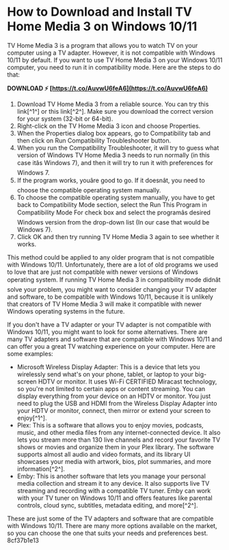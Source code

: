 
 
# How to Download and Install TV Home Media 3 on Windows 10/11
 
TV Home Media 3 is a program that allows you to watch TV on your computer using a TV adapter. However, it is not compatible with Windows 10/11 by default. If you want to use TV Home Media 3 on your Windows 10/11 computer, you need to run it in compatibility mode. Here are the steps to do that:
 
**DOWNLOAD ⚡ [https://t.co/AuvwU6feA6](https://t.co/AuvwU6feA6)**


 
1. Download TV Home Media 3 from a reliable source. You can try this link[^1^] or this link[^2^]. Make sure you download the correct version for your system (32-bit or 64-bit).
2. Right-click on the TV Home Media 3 icon and choose Properties.
3. When the Properties dialog box appears, go to Compatibility tab and then click on Run Compatibility Troubleshooter button.
4. When you run the Compatibility Troubleshooter, it will try to guess what version of Windows TV Home Media 3 needs to run normally (in this case itâs Windows 7), and then it will try to run it with preferences for Windows 7.
5. If the program works, youâre good to go. If it doesnât, you need to choose the compatible operating system manually.
6. To choose the compatible operating system manually, you have to get back to Compatibility Mode section, select the Run This Program in Compatibility Mode For check box and select the programâs desired Windows version from the drop-down list (In our case that would be Windows 7).
7. Click OK and then try running TV Home Media 3 again to see whether it works.

This method could be applied to any older program that is not compatible with Windows 10/11. Unfortunately, there are a lot of old programs we used to love that are just not compatible with newer versions of Windows operating system. If running TV Home Media 3 in compatibility mode didnât solve your problem, you might want to consider changing your TV adapter and software, to be compatible with Windows 10/11, because it is unlikely that creators of TV Home Media 3 will make it compatible with newer Windows operating systems in the future.
  
If you don't have a TV adapter or your TV adapter is not compatible with Windows 10/11, you might want to look for some alternatives. There are many TV adapters and software that are compatible with Windows 10/11 and can offer you a great TV watching experience on your computer. Here are some examples:

- Microsoft Wireless Display Adapter: This is a device that lets you wirelessly send what's on your phone, tablet, or laptop to your big-screen HDTV or monitor. It uses Wi-Fi CERTIFIED Miracast technology, so you're not limited to certain apps or content streaming. You can display everything from your device on an HDTV or monitor. You just need to plug the USB and HDMI from the Wireless Display Adapter into your HDTV or monitor, connect, then mirror or extend your screen to enjoy[^1^].
- Plex: This is a software that allows you to enjoy movies, podcasts, music, and other media files from any internet-connected device. It also lets you stream more than 130 live channels and record your favorite TV shows or movies and organize them in your Plex library. The software supports almost all audio and video formats, and its library UI showcases your media with artwork, bios, plot summaries, and more information[^2^].
- Emby: This is another software that lets you manage your personal media collection and stream it to any device. It also supports live TV streaming and recording with a compatible TV tuner. Emby can work with your TV tuner on Windows 10/11 and offers features like parental controls, cloud sync, subtitles, metadata editing, and more[^2^].

These are just some of the TV adapters and software that are compatible with Windows 10/11. There are many more options available on the market, so you can choose the one that suits your needs and preferences best.
 8cf37b1e13
 
